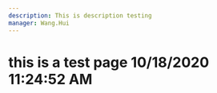 ```yaml
---
description: This is description testing
manager: Wang.Hui
---
```

# this is a test page 10/18/2020 11:24:52 AM